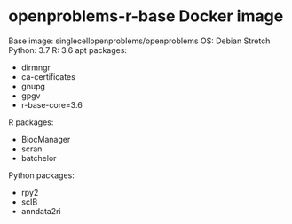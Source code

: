 # openproblems-r-base Docker image

Base image: singlecellopenproblems/openproblems
OS: Debian Stretch
Python: 3.7
R: 3.6
apt packages:

* dirmngr
* ca-certificates
* gnupg
* gpgv
* r-base-core=3.6

R packages:

* BiocManager
* scran
* batchelor

Python packages:

* rpy2
* scIB
* anndata2ri
